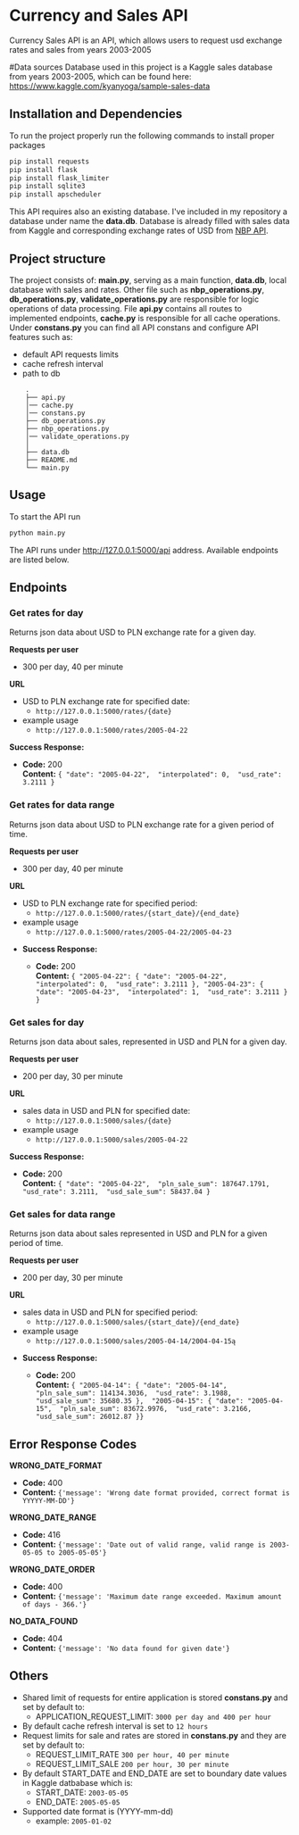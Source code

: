 # Currency  and Sales API

Currency Sales API is an API, which allows users to request usd exchange rates and sales from years 2003-2005

#Data sources
Database used in this project is a Kaggle sales database from years 2003-2005, which can be found here:
https://www.kaggle.com/kyanyoga/sample-sales-data

## Installation and Dependencies

To run the project properly run the following commands to install proper packages


```bash
pip install requests
pip install flask
pip install flask_limiter
pip install sqlite3
pip install apscheduler
```

This API requires also an existing database. I've included in my repository a database under name the **data.db**.
Database is already filled with sales data from Kaggle and corresponding exchange rates of USD from [NBP API](http://api.nbp.pl/en.html).

## Project structure
The project consists of: **main.py**, serving as a main function, **data.db**, local database with sales and rates. Other file such as **nbp_operations.py**, **db_operations.py**, **validate_operations.py**
are responsible for logic operations of data processing. File **api.py** contains all routes to implemented endpoints, **cache.py** is responsible for all cache operations.
Under **constans.py** you can find all API constans and configure API features such as: 
- default API requests limits
- cache refresh interval
- path to db

```
    .
    ├── api.py
    │── cache.py
    │── constans.py
    ├── db_operations.py
    ├── nbp_operations.py
    │── validate_operations.py
    │
    ├── data.db 
    ├── README.md
    └── main.py  

```

## Usage
To start the API run
```python 
python main.py
```
The API runs under http://127.0.0.1:5000/api address. Available endpoints are listed below. 

## Endpoints
### Get rates for day
  Returns json data about USD to PLN exchange rate for a given day.

**Requests per user**  
- 300 per day, 40 per minute

**URL**

- USD to PLN exchange rate for specified date:
    - ``http://127.0.0.1:5000/rates/{date}``
 - example usage 
    - ``http://127.0.0.1:5000/rates/2005-04-22``

**Success Response:**

  * **Code:** 200   
    **Content:** `{
  "date": "2005-04-22", 
  "interpolated": 0, 
  "usd_rate": 3.2111
}`

### Get rates for data range
  Returns json data about USD to PLN exchange rate for a given period of time.

**Requests per user**  
- 300 per day, 40 per minute

**URL**

- USD to PLN exchange rate for specified period: 
    - ``http://127.0.0.1:5000/rates/{start_date}/{end_date}``
 - example usage 
    - ``http://127.0.0.1:5000/rates/2005-04-22/2005-04-23``

* **Success Response:**

  * **Code:** 200   
    **Content:** `{
  "2005-04-22": {
    "date": "2005-04-22", 
    "interpolated": 0, 
    "usd_rate": 3.2111
  }, "2005-04-23": {
    "date": "2005-04-23", 
    "interpolated": 1, 
    "usd_rate": 3.2111
  }
}`


### Get sales for day
  Returns json data about sales, represented in USD and PLN for a given day.

**Requests per user**  
 - 200 per day, 30 per minute

**URL**

- sales data in USD and PLN for specified date:
    - ``http://127.0.0.1:5000/sales/{date}``
 - example usage 
    - ``http://127.0.0.1:5000/sales/2005-04-22``

**Success Response:**

  * **Code:** 200   
    **Content:** `{
  "date": "2005-04-22", 
  "pln_sale_sum": 187647.1791, 
  "usd_rate": 3.2111, 
  "usd_sale_sum": 58437.04
}`   
    
### Get sales for data range
  Returns json data about sales represented in USD and PLN for a given period of time.

**Requests per user**  
 - 200 per day, 30 per minute

**URL**

-  sales data in USD and PLN for specified period: 
    - ``http://127.0.0.1:5000/sales/{start_date}/{end_date}``
 - example usage 
    - ``http://127.0.0.1:5000/sales/2005-04-14/2004-04-15ą``

* **Success Response:**

  * **Code:** 200   
    **Content:** `{
  "2005-04-14": {
    "date": "2005-04-14", 
    "pln_sale_sum": 114134.3036, 
    "usd_rate": 3.1988, 
    "usd_sale_sum": 35680.35
  }, 
  "2005-04-15": {
    "date": "2005-04-15", 
    "pln_sale_sum": 83672.9976, 
    "usd_rate": 3.2166, 
    "usd_sale_sum": 26012.87
  }}`
  
     
## Error Response Codes


**WRONG_DATE_FORMAT**

  * **Code:** 400  
  * **Content:** `{'message': 'Wrong date format provided, correct format is YYYYY-MM-DD'}`

**WRONG_DATE_RANGE**

  * **Code:** 416  
  * **Content:** `{'message': 'Date out of valid range, valid range is 2003-05-05 to 2005-05-05'}`
    
**WRONG_DATE_ORDER**

  * **Code:** 400  
  * **Content:** `{'message': 'Maximum date range exceeded. Maximum amount of days - 366.'}`

**NO_DATA_FOUND**

  * **Code:** 404  
  * **Content:** `{'message': 'No data found for given date'}`


## Others
- Shared limit of requests for entire application is stored  **constans.py** and set by default to: 
    - APPLICATION_REQUEST_LIMIT:  `3000 per day and 400 per hour`
- By default cache refresh interval is set to `12 hours`
- Request limits for sale and rates are stored in **constans.py** and they are set by default to:
    - REQUEST_LIMIT_RATE `300 per hour, 40 per minute`
    - REQUEST_LIMIT_SALE `200 per hour, 30 per minute`
- By default START_DATE and END_DATE are set to boundary date values in Kaggle datbabase which is:
    * START_DATE: `2003-05-05`
    * END_DATE: `2005-05-05`
- Supported date format is (YYYY-mm-dd)
    * example: `2005-01-02`